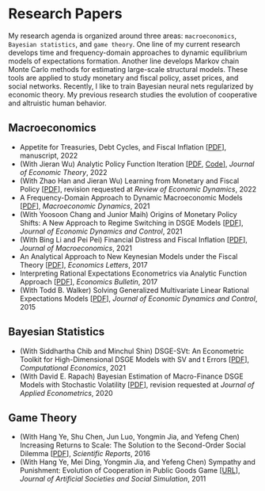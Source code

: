 # Research Papers

My research agenda is organized around three areas: `macroeconomics`, `Bayesian statistics`, and `game theory`. One line of my current research develops time and frequency-domain approaches to dynamic equilibrium models of expectations formation. Another line develops Markov chain Monte Carlo methods for estimating large-scale structural models. These tools are applied to study monetary and fiscal policy, asset prices, and social networks. Recently, I like to train Bayesian neural nets regularized by economic theory. My previous research studies the evolution of cooperative and altruistic human behavior.

## Macroeconomics

* Appetite for Treasuries, Debt Cycles, and Fiscal Inflation [[PDF](/pdf/BinUtil.pdf)], manuscript, 2022
* (With Jieran Wu) Analytic Policy Function Iteration [[PDF](/pdf/APFI_RX.pdf), [Code](https://github.com/econdojo/ztran)], *Journal of Economic Theory*, 2022
* (With Zhao Han and Jieran Wu) Learning from Monetary and Fiscal Policy [[PDF](/pdf/LearnMPFP.pdf)], revision requested at *Review of Economic Dynamics*, 2022
* A Frequency-Domain Approach to Dynamic Macroeconomic Models [[PDF](/pdf/TestingNKFT.pdf)], *Macroeconomic Dynamics*, 2021
* (With Yoosoon Chang and Junior Maih) Origins of Monetary Policy Shifts: A New Approach to Regime Switching in DSGE Models [[PDF](/pdf/EndoSwitchDSGE.pdf)], *Journal of Economic Dynamics and Control*, 2021
* (With Bing Li and Pei Pei) Financial Distress and Fiscal Inflation [[PDF](/pdf/CreditRiskMF_v3.pdf)], *Journal of Macroeconomics*, 2021
* An Analytical Approach to New Keynesian Models under the Fiscal Theory [[PDF](/pdf/SolvingNKFT.pdf)], *Economics Letters*, 2017
* Interpreting Rational Expectations Econometrics via Analytic Function Approach [[PDF](/pdf/REEconometrics.pdf)], *Economics Bulletin*, 2017
* (With Todd B. Walker) Solving Generalized Multivariate Linear Rational Expectations Models [[PDF](/pdf/TW_SMLRE_6_15.pdf)], *Journal of Economic Dynamics and Control*, 2015

## Bayesian Statistics

* (With Siddhartha Chib and Minchul Shin) DSGE-SVt: An Econometric Toolkit for High-Dimensional DSGE Models with SV and t Errors [[PDF](/pdf/DSGE-SVt.pdf)], *Computational Economics*, 2021
* (With David E. Rapach) Bayesian Estimation of Macro-Finance DSGE Models with Stochastic Volatility [[PDF](/pdf/MacroFinance.pdf)], revision requested at *Journal of Applied Econometrics*, 2020

## Game Theory

* (With Hang Ye, Shu Chen, Jun Luo, Yongmin Jia, and Yefeng Chen) Increasing Returns to Scale: The Solution to the Second-Order Social Dilemma [[PDF](/pdf/srep31927.pdf)], *Scientific Reports*, 2016
* (With Hang Ye, Mei Ding, Yongmin Jia, and Yefeng Chen) Sympathy and Punishment: Evolution of Cooperation in Public Goods Game [[URL](http://jasss.soc.surrey.ac.uk/14/4/20.html)], *Journal of Artificial Societies and Social Simulation*, 2011
